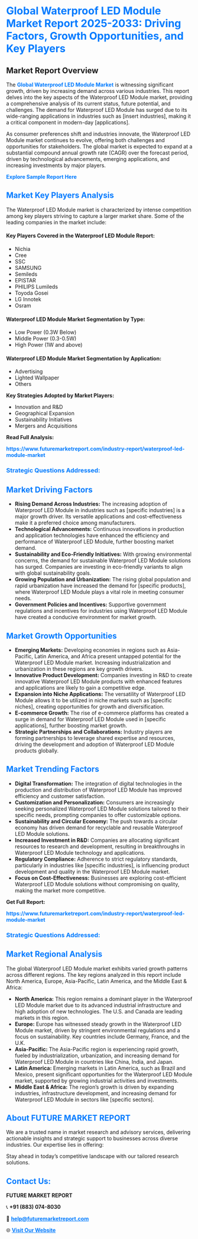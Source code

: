 <h1 style="color: #007BFF;">Global Waterproof LED Module Market Report 2025-2033: Driving Factors, Growth Opportunities, and Key Players</h1>

<section id="overview">
<h2>Market Report Overview</h2>
<p>The <a href="https://www.futuremarketreport.com/industry-report/waterproof-led-module-market" style="color: #007BFF; text-decoration: none;"><strong>Global Waterproof LED Module Market</strong></a> is witnessing significant growth, driven by increasing demand across various industries. This report delves into the key aspects of the Waterproof LED Module market, providing a comprehensive analysis of its current status, future potential, and challenges. The demand for Waterproof LED Module has surged due to its wide-ranging applications in industries such as [insert industries], making it a critical component in modern-day [applications].</p>
<p>As consumer preferences shift and industries innovate, the Waterproof LED Module market continues to evolve, offering both challenges and opportunities for stakeholders. The global market is expected to expand at a substantial compound annual growth rate (CAGR) over the forecast period, driven by technological advancements, emerging applications, and increasing investments by major players.</p>
</section>

<section id="overview">
<p><a href="https://www.futuremarketreport.com/request-sample/reportId=116111" style="color: #007BFF; text-decoration: none;"><strong>Explore Sample Report Here</strong></a></p>
</section>

<section id="key-players">
<h2 style="color: #007BFF;">Market Key Players Analysis</h2>
<p>The Waterproof LED Module market is characterized by intense competition among key players striving to capture a larger market share. Some of the leading companies in the market include:</p>
<h4>Key Players Covered in the Waterproof LED Module Report:</h4>
<ul><li>Nichia</li><li>Cree</li><li>SSC</li><li>SAMSUNG</li><li>Semileds</li><li>EPISTAR</li><li>PHILIPS Lumileds</li><li>Toyoda Gosei</li><li>LG Innotek</li><li>Osram</li></ul>
<h4>Waterproof LED Module Market Segmentation by Type:</h4>
<ul><li>Low Power (0.3W Below)</li><li>Middle Power (0.3-0.5W)</li><li>High Power (1W and above)</li></ul>

<h4>Waterproof LED Module Market Segmentation by Application:</h4>
<ul><li>Advertising</li><li>Lighted Wallpaper</li><li>Others</li></ul>
<p><strong>Key Strategies Adopted by Market Players:</strong></p>
<ul>
<li>Innovation and R&D</li>
<li>Geographical Expansion</li>
<li>Sustainability Initiatives</li>
<li>Mergers and Acquisitions</li>
</ul>
</section>

<section>
<p><strong>Read Full Analysis: </strong></p><a href="https://www.futuremarketreport.com/industry-report/waterproof-led-module-market" style="color: #007BFF; text-decoration: none;"><strong>https://www.futuremarketreport.com/industry-report/waterproof-led-module-market</strong></a>
<h3 style="color: #007BFF;">Strategic Questions Addressed:</h3>
</section>

<section id="driving-factors">
<h2 style="color: #007BFF;">Market Driving Factors</h2>
<ul>
<li><strong>Rising Demand Across Industries:</strong> The increasing adoption of Waterproof LED Module in industries such as [specific industries] is a major growth driver. Its versatile applications and cost-effectiveness make it a preferred choice among manufacturers.</li>
<li><strong>Technological Advancements:</strong> Continuous innovations in production and application technologies have enhanced the efficiency and performance of Waterproof LED Module, further boosting market demand.</li>
<li><strong>Sustainability and Eco-Friendly Initiatives:</strong> With growing environmental concerns, the demand for sustainable Waterproof LED Module solutions has surged. Companies are investing in eco-friendly variants to align with global sustainability goals.</li>
<li><strong>Growing Population and Urbanization:</strong> The rising global population and rapid urbanization have increased the demand for [specific products], where Waterproof LED Module plays a vital role in meeting consumer needs.</li>
<li><strong>Government Policies and Incentives:</strong> Supportive government regulations and incentives for industries using Waterproof LED Module have created a conducive environment for market growth.</li>
</ul>
</section>

<section id="growth-opportunities">
<h2 style="color: #007BFF;">Market Growth Opportunities</h2>
<ul>
<li><strong>Emerging Markets:</strong> Developing economies in regions such as Asia-Pacific, Latin America, and Africa present untapped potential for the Waterproof LED Module market. Increasing industrialization and urbanization in these regions are key growth drivers.</li>
<li><strong>Innovative Product Development:</strong> Companies investing in R&D to create innovative Waterproof LED Module products with enhanced features and applications are likely to gain a competitive edge.</li>
<li><strong>Expansion into Niche Applications:</strong> The versatility of Waterproof LED Module allows it to be utilized in niche markets such as [specific niches], creating opportunities for growth and diversification.</li>
<li><strong>E-commerce Growth:</strong> The rise of e-commerce platforms has created a surge in demand for Waterproof LED Module used in [specific applications], further boosting market growth.</li>
<li><strong>Strategic Partnerships and Collaborations:</strong> Industry players are forming partnerships to leverage shared expertise and resources, driving the development and adoption of Waterproof LED Module products globally.</li>
</ul>
</section>

<section id="trending-factors">
<h2 style="color: #007BFF;">Market Trending Factors</h2>
<ul>
<li><strong>Digital Transformation:</strong> The integration of digital technologies in the production and distribution of Waterproof LED Module has improved efficiency and customer satisfaction.</li>
<li><strong>Customization and Personalization:</strong> Consumers are increasingly seeking personalized Waterproof LED Module solutions tailored to their specific needs, prompting companies to offer customizable options.</li>
<li><strong>Sustainability and Circular Economy:</strong> The push towards a circular economy has driven demand for recyclable and reusable Waterproof LED Module solutions.</li>
<li><strong>Increased Investment in R&D:</strong> Companies are allocating significant resources to research and development, resulting in breakthroughs in Waterproof LED Module technology and applications.</li>
<li><strong>Regulatory Compliance:</strong> Adherence to strict regulatory standards, particularly in industries like [specific industries], is influencing product development and quality in the Waterproof LED Module market.</li>
<li><strong>Focus on Cost-Effectiveness:</strong> Businesses are exploring cost-efficient Waterproof LED Module solutions without compromising on quality, making the market more competitive.</li>
</ul>
</section>

<section>
<p><strong>Get Full Report: </strong></p><a href="https://www.futuremarketreport.com/industry-report/waterproof-led-module-market" style="color: #007BFF; text-decoration: none;"><strong>https://www.futuremarketreport.com/industry-report/waterproof-led-module-market</strong></a>
<h3 style="color: #007BFF;">Strategic Questions Addressed:</h3>
</section>


<section id="regional-analysis">
<h2 style="color: #007BFF;">Market Regional Analysis</h2>
<p>The global Waterproof LED Module market exhibits varied growth patterns across different regions. The key regions analyzed in this report include North America, Europe, Asia-Pacific, Latin America, and the Middle East & Africa:</p>
<ul>
<li><strong>North America:</strong> This region remains a dominant player in the Waterproof LED Module market due to its advanced industrial infrastructure and high adoption of new technologies. The U.S. and Canada are leading markets in this region.</li>
<li><strong>Europe:</strong> Europe has witnessed steady growth in the Waterproof LED Module market, driven by stringent environmental regulations and a focus on sustainability. Key countries include Germany, France, and the U.K.</li>
<li><strong>Asia-Pacific:</strong> The Asia-Pacific region is experiencing rapid growth, fueled by industrialization, urbanization, and increasing demand for Waterproof LED Module in countries like China, India, and Japan.</li>
<li><strong>Latin America:</strong> Emerging markets in Latin America, such as Brazil and Mexico, present significant opportunities for the Waterproof LED Module market, supported by growing industrial activities and investments.</li>
<li><strong>Middle East & Africa:</strong> The region’s growth is driven by expanding industries, infrastructure development, and increasing demand for Waterproof LED Module in sectors like [specific sectors].</li>
</ul>
</section>

<footer>
<h2 style="color: #007BFF;">About FUTURE MARKET REPORT</h2>
<p>We are a trusted name in market research and advisory services, delivering actionable insights and strategic support to businesses across diverse industries. Our expertise lies in offering:</p>

<p>Stay ahead in today’s competitive landscape with our tailored research solutions.</p>

<h2 style="color: #007BFF;">Contact Us:</h2>
<p><strong>FUTURE MARKET REPORT</strong></p>
<p>📞 <strong>+91 (883) 074-8030</strong></p>
<p>📧 <strong><a href="mailto:help@futuremarketreport.com" style="color: #007BFF;">help@futuremarketreport.com</a></strong></p>
<p>🌐 <strong><a href="https://www.futuremarketreport.com/" style="color: #007BFF;">Visit Our Website</a></strong></p>
</footer>